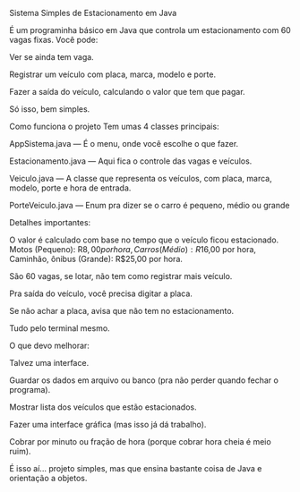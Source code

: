 Sistema Simples de Estacionamento em Java

É um programinha básico em Java que controla um estacionamento com 60 vagas fixas. Você pode:

Ver se ainda tem vaga.

Registrar um veículo com placa, marca, modelo e porte.

Fazer a saída do veículo, calculando o valor que tem que pagar.

Só isso, bem simples.

Como funciona o projeto
Tem umas 4 classes principais:

AppSistema.java — É o menu, onde você escolhe o que fazer.

Estacionamento.java — Aqui fica o controle das vagas e veículos.

Veiculo.java — A classe que representa os veículos, com placa, marca, modelo, porte e hora de entrada.

PorteVeiculo.java — Enum pra dizer se o carro é pequeno, médio ou grande

Detalhes importantes:

O valor é calculado com base no tempo que o veículo ficou estacionado.
Motos (Pequeno): R$8,00 por hora, Carros (Médio): R$16,00 por hora, Caminhão, ônibus (Grande): R$25,00 por hora.

São 60 vagas, se lotar, não tem como registrar mais veículo.

Pra saída do veículo, você precisa digitar a placa.

Se não achar a placa, avisa que não tem no estacionamento.

Tudo pelo terminal mesmo.

O que devo melhorar: 

Talvez uma interface.

Guardar os dados em arquivo ou banco (pra não perder quando fechar o programa).

Mostrar lista dos veículos que estão estacionados.

Fazer uma interface gráfica (mas isso já dá trabalho).

Cobrar por minuto ou fração de hora (porque cobrar hora cheia é meio ruim).

É isso aí... projeto simples, mas que ensina bastante coisa de Java e orientação a objetos. 
